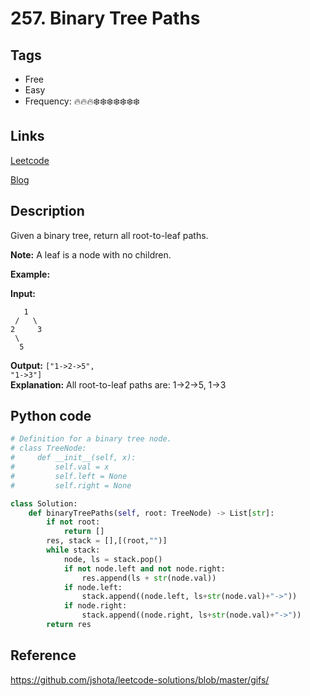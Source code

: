 # 257. Binary Tree Paths

## Tags

- Free
- Easy
- Frequency: :fire::fire::fire::snowflake::snowflake::snowflake::snowflake::snowflake::snowflake::snowflake:

## Links

[Leetcode](https://leetcode.com/problems/binary-tree-paths/description/)

[Blog](http://206.81.6.248:12306/leetcode/binary-tree-paths/description)

## Description

Given a binary tree, return all root-to-leaf paths.

<strong>Note:</strong> A leaf is a node with no children.

<strong>Example:</strong>

<strong>Input:</strong>  
```
   1
 /   \
2     3
 \
  5
```

<strong>Output:</strong> <code>["1->2->5", "1->3"]</code>  
<strong>Explanation:</strong> All root-to-leaf paths are: 1->2->5, 1->3

## Python code

```python
# Definition for a binary tree node.
# class TreeNode:
#     def __init__(self, x):
#         self.val = x
#         self.left = None
#         self.right = None

class Solution:
    def binaryTreePaths(self, root: TreeNode) -> List[str]:
        if not root:
            return []
        res, stack = [],[(root,"")]
        while stack:
            node, ls = stack.pop()
            if not node.left and not node.right:
                res.append(ls + str(node.val))
            if node.left:
                stack.append((node.left, ls+str(node.val)+"->"))
            if node.right:
                stack.append((node.right, ls+str(node.val)+"->"))
        return res
```

## Reference

https://github.com/jshota/leetcode-solutions/blob/master/gifs/
